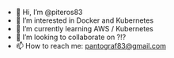 - 👋 Hi, I’m @piteros83
- 👀 I’m interested in Docker and Kubernetes
- 🌱 I’m currently learning AWS / Kubernetes
- 💞️ I’m looking to collaborate on ?!?
- 📫 How to reach me: pantograf83@gmail.com

<!---
piteros83/piteros83 is a ✨ special ✨ repository because its `README.md` (this file) appears on your GitHub profile.
You can click the Preview link to take a look at your changes.
--->
